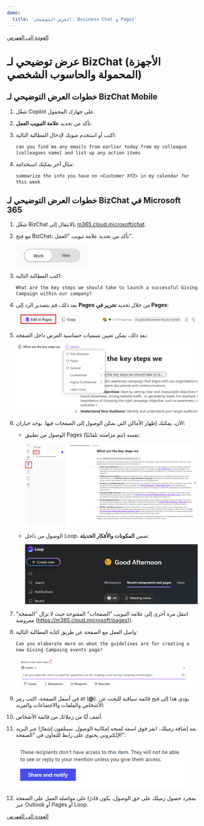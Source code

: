 ```yaml
---
demo:
  title: 'العرض التوضيحي: Business Chat و Pages'
---
```


[العودة إلى الفهرس](https://microsoftlearning.github.io/MS-4012-Microsoft-Copilot-Web-Based-Interactive-Experience-for-Executives/)

# عرض توضيحي لـ BizChat (الأجهزة المحمولة والحاسوب الشخصي)

## خطوات العرض التوضيحي لـ BizChat Mobile

1. شغّل Copilot على جهازك المحمول.

1. تأكد من تحديد **علامة التبويب العمل**.

1. اكتب أو استخدم صوتك لإدخال المطالبة التالية:

   ```text
   can you find me any emails from earlier today from my colleague [colleagues name] and list up any action items
   ```
1. مثال آخر يمكنك استخدامه:

   ```text
   summarize the info you have on <Customer XYZ> in my calendar for this week
   ```

## خطوات العرض التوضيحي لـ BizChat في Microsoft 365

1. شغّل BizChat بالانتقال إلى [m365.cloud.microsoft/chat](https://m365.cloud.microsoft/chat).

1. مع فتح BizChat، تأكد من تحديد علامة تبويب "العمل".

    ![لقطة شاشة تعرض علامة تبويب العمل في bizchat.](../Demos/Media/work-tab.png)

1. اكتب المطالبة التالية:

    ```text
    What are the key steps we should take to launch a successful Giving Campaign within our company?
    ```

1. بعد ذلك، قم بتصدير الرد إلى **Pages** من خلال تحديد **تحرير في Pages**:

    ![لقطة شاشة تعرض Pages في bizchat.](../Demos/Media/edit-in-pages.png)

1. بعد ذلك، يمكن تعيين تسميات حساسية العرض داخل الصفحة:

    ![لقطة شاشة توضح المشاركة والإشعار في الصفحات.](../Demos/Media/Pages-tags.png)

1. الآن، يمكنك إظهار الأماكن التي يمكن الوصول إلى الصفحات فيها. يوجد خياران:

    - الوصول من تطبيق Pages نفسه (تتم مزامنته تلقائيًا):

        ![لقطة شاشة تعرض تطبيق Pages.](../Demos/Media/access-pages.png)

    - الوصول من داخل Loop، ضمن **المكونات والأفكار الحديثة**:

        ![لقطة شاشة تظهر Loop.](../Demos/Media/recent-components.png)

1. انتقل مرة أخرى إلى علامة التبويب "الصفحات" المفتوحة حيث لا تزال "الصفحة" معروضة (https://m365.cloud.microsoft/pages)).

1. واصل العمل مع الصفحة عن طريق كتابة المطالبة التالية:

     ```text
     Can you elaborate more on what the guidelines are for creating a new Giving Campaing events page?
     ```

     ![لقطة شاشة تعرض تطبيق Pages.](../Demos/Media/next-topic-pages.png)

1. في أسفل الصفحة، اكتب رمز at (**@**). يؤدي هذا إلى فتح قائمة سياقية للبحث عن الأشخاص والملفات والاجتماعات والمزيد:

1. أضف أيًا من زملائك من قائمة الأشخاص.

1. بعد إضافة زميلك، انقر فوق اسمه لمنحه إمكانية الوصول. سيتلقون إشعارًا عبر البريد الإلكتروني يحتوي على رابط للتعاون في "الصفحة":

    ![لقطة شاشة توضح المشاركة والإشعار في الصفحات.](../Demos/Media/share.png)

1. بمجرد حصول زميلك على حق الوصول، يكون قادرًا على مواصلة العمل على الصفحة عبر Outlook أو Pages أو Loop. 


[العودة إلى الفهرس](https://microsoftlearning.github.io/MS-4012-Microsoft-Copilot-Web-Based-Interactive-Experience-for-Executives/)
